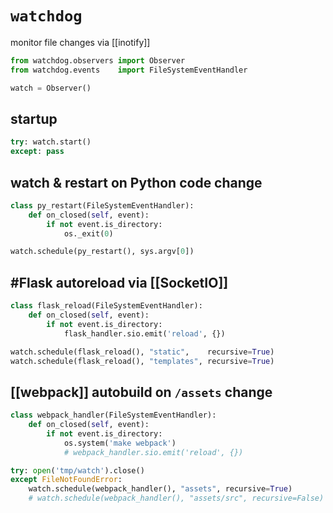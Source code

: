 # `watchdog`

monitor file changes via [[inotify]]

```py
from watchdog.observers import Observer
from watchdog.events    import FileSystemEventHandler

watch = Observer()
```

## startup

```py
try: watch.start()
except: pass
```

## watch & restart on Python code change

```py
class py_restart(FileSystemEventHandler):
    def on_closed(self, event):
        if not event.is_directory:
            os._exit(0)

watch.schedule(py_restart(), sys.argv[0])
```

## #Flask autoreload via [[SocketIO]]

```py
class flask_reload(FileSystemEventHandler):
    def on_closed(self, event):
        if not event.is_directory:
            flask_handler.sio.emit('reload', {})

watch.schedule(flask_reload(), "static",    recursive=True)
watch.schedule(flask_reload(), "templates", recursive=True)
```

## [[webpack]] autobuild on `/assets` change

```py
class webpack_handler(FileSystemEventHandler):
    def on_closed(self, event):
        if not event.is_directory:
            os.system('make webpack')
            # webpack_handler.sio.emit('reload', {})

try: open('tmp/watch').close()
except FileNotFoundError:
    watch.schedule(webpack_handler(), "assets", recursive=True)
    # watch.schedule(webpack_handler(), "assets/src", recursive=False)
```
